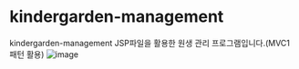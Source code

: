# kindergarden-management
kindergarden-management
JSP파일을 활용한 원생 관리 프로그램입니다.(MVC1 패턴 활용)
![image](https://github.com/Gun-0927/kindergarden-management/assets/105433082/28b69f1b-b069-4eb5-b6e4-e148d29ee379)
